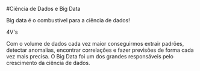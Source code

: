#Ciência de Dados e Big Data

Big data é o combustível para a ciência de dados! 

4V's

Com o volume de dados cada vez maior conseguirmos extrair padrões, detectar anomalias, encontrar correlações e fazer previsões de forma cada vez mais precisa.
O Big Data foi um dos grandes responsáveis pelo crescimento da ciência de dados.

